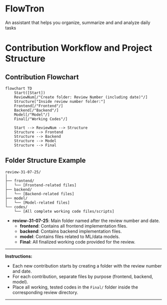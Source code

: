 # FlowTron
An assistant that helps you organize, summarize and and analyze daily tasks

# Contribution Workflow and Project Structure

## Contribution Flowchart

```mermaid
flowchart TD
    Start([Start])
    ReviewNum[/"Create folder: Review Number (including date)"/]
    Structure["Inside review number folder:"]
    Frontend[/"Frontend"/]
    Backend[/"Backend"/]
    Model[/"Model"/]
    Final[/"Working Codes"/]

    Start --> ReviewNum --> Structure
    Structure --> Frontend
    Structure --> Backend
    Structure --> Model
    Structure --> Final
```


## Folder Structure Example

```
review-31-07-25/
│
├── frontend/
│   └── [Frontend-related files]
├── backend/
│   └── [Backend-related files]
├── model/
│   └── [Model-related files]
└── codes/
    └── [All complete working code files/scripts]
```





- **review-31-07-25**: Main folder named after the review number and date.
    - **frontend**: Contains all frontend implementation files.
    - **backend**: Contains backend implementation files.
    - **model**: Contains files related to ML/data models.
    - **Final**: All finalized working code provided for the review.

---

**Instructions:**
- Each new contribution starts by creating a folder with the review number and date.
- For each contribution, separate files by purpose (frontend, backend, model).
- Place all working, tested codes in the `Final/` folder inside the corresponding review directory.

---
